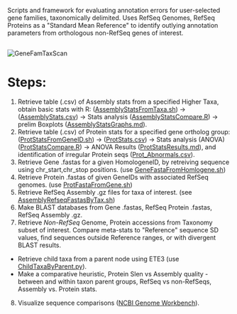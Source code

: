 
Scripts and framework for evaluating annotation errors for user-selected gene families, taxonomically delimited.  Uses RefSeq Genomes, RefSeq Proteins as a "Standard Mean Reference" to identify outlying annotation parameters from orthologous non-RefSeq genes of interest.


##
![GeneFamTaxScan](../master/Images/GeneFamTaxScan01.png?sanitize=true)
##

# Steps:

1. Retrieve table (.csv) of Assembly stats from a specified Higher Taxa, obtain basic stats with R: ([AssemblyStatsFromTaxa.sh](../master/AssemblyStatsFromTaxa.sh)) -> ([AssemblyStats.csv](../master/AssemblyStats.csv)) -> Stats analysis ([AssemblyStatsCompare.R](../master/AssemblyStatsCompare.R)) -> prelim Boxplots ([AssemblyStatsGraphs.md](../master/AssemblyStatsGraphs.md)).
2. Retrieve table (.csv) of Protein stats for a specified gene ortholog group: ([ProtStatsFromGeneID.sh](../master/ProtStatsFromGeneID.sh)) -> ([ProtStats.csv](../master/ProtStats.csv)) -> Stats analysis (ANOVA) ([ProtStatsCompare.R](../master/ProtStatsCompare.R)) -> ANOVA Results ([ProtStatsResults.md](../master/ProtStatsResults.md)), and identification of irregular Protein seqs ([Prot_Abnormals.csv](../master/Prot_Abnormals.csv)).
3. Retrieve Gene .fastas for a given HomologeneID, by retreiving sequence using chr_start,chr_stop positions. (use [GeneFastaFromHomlogene.sh](../master/GeneFastaFromHomologene.sh))
4. Retrieve Protein .fastas of given GeneIDs with associated RefSeq genomes. (use [ProtFastaFromGene.sh](../master/ProtFastaFromGene.sh))
5. Retrieve RefSeq Assembly .gz files for taxa of interest. (see [AssemblyRefseqFastasByTax.sh](../master/AssemblyRefseqFastasByTax.sh))
6. Make BLAST databases from Gene .fastas, RefSeq Protein .fastas, RefSeq Assembly .gz.
7. Retrieve *Non-RefSeq* Genome, Protein accessions from Taxonomy subset of interest.  Compare meta-stats to "Reference" sequence SD values, find sequences outside Reference ranges, or with divergent BLAST results. 
  * Retrieve child taxa from a parent node using ETE3 (use [ChildTaxaByParent.py](../master/ChildTaxaByParent.py)).
  * Make a comparative heuristic, Protein Slen vs Assembly quality - between and within taxon parent groups, RefSeq vs non-RefSeqs, Assembly vs. Protein stats.
8. Visualize sequence comparisons ([NCBI Genome Workbench](https://www.ncbi.nlm.nih.gov/tools/gbench/)).
